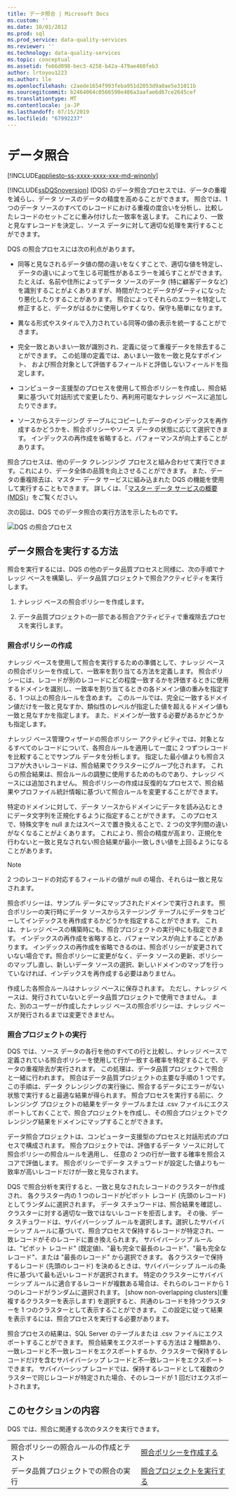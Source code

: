 ```yaml
---
title: データ照合 | Microsoft Docs
ms.custom: ''
ms.date: 10/01/2012
ms.prod: sql
ms.prod_service: data-quality-services
ms.reviewer: ''
ms.technology: data-quality-services
ms.topic: conceptual
ms.assetid: fe66d098-bec3-4258-b42a-479ae460feb3
author: lrtoyou1223
ms.author: lle
ms.openlocfilehash: c2aede1654f993feba951d2053d9a0ae5e31011b
ms.sourcegitcommit: b2464064c0566590e486a3aafae6d67ce2645cef
ms.translationtype: MT
ms.contentlocale: ja-JP
ms.lasthandoff: 07/15/2019
ms.locfileid: "67992237"
---
```

# <a name="data-matching"></a>データ照合

[!INCLUDE[appliesto-ss-xxxx-xxxx-xxx-md-winonly](../includes/appliesto-ss-xxxx-xxxx-xxx-md-winonly.md)]

  [!INCLUDE[ssDQSnoversion](../includes/ssdqsnoversion-md.md)] (DQS) のデータ照合プロセスでは、データの重複を減らし、データ ソースのデータの精度を高めることができます。 照合では、1 つのデータ ソースのすべてのレコードにおける重複の度合いを分析し、比較したレコードのセットごとに重み付けした一致率を返します。 これにより、一致と見なすレコードを決定し、ソース データに対して適切な処理を実行することができます。  
  
 DQS の照合プロセスには次の利点があります。  
  
-   同等と見なされるデータ値の間の違いをなくすことで、適切な値を特定し、データの違いによって生じる可能性があるエラーを減らすことができます。 たとえば、名前や住所によってデータ ソースのデータ (特に顧客データなど) を識別することがよくありますが、時間がたつとデータがダーティになったり悪化したりすることがあります。 照合によってそれらのエラーを特定して修正すると、データがはるかに使用しやすくなり、保守も簡単になります。  
  
-   異なる形式やスタイルで入力されている同等の値の表示を統一することができます。  
  
-   完全一致とあいまい一致が識別され、定義に従って重複データを除去することができます。 この処理の定義では、あいまい一致を一致と見なすポイント、 および照合対象として評価するフィールドと評価しないフィールドを指定します。  
  
-   コンピューター支援型のプロセスを使用して照合ポリシーを作成し、照合結果に基づいて対話形式で変更したり、再利用可能なナレッジ ベースに追加したりできます。  
  
-   ソースからステージング テーブルにコピーしたデータのインデックスを再作成するかどうかを、照合ポリシーやソース データの状態に応じて選択できます。 インデックスの再作成を省略すると、パフォーマンスが向上することがあります。  
  
 照合プロセスは、他のデータ クレンジング プロセスと組み合わせて実行できます。これにより、データ全体の品質を向上させることができます。 また、データの重複除去は、マスター データ サービスに組み込まれた DQS の機能を使用して実行することもできます。 詳しくは、「[マスター データ サービスの概要 &#40;MDS&#41;](../master-data-services/master-data-services-overview-mds.md)」をご覧ください。  
  
 次の図は、DQS でのデータ照合の実行方法を示したものです。  
  
 ![DQS の照合プロセス](../data-quality-services/media/dqs-matchingprocess.gif "DQS の照合プロセス")  
  
##  <a name="How"></a> データ照合を実行する方法  
 照合を実行するには、DQS の他のデータ品質プロセスと同様に、次の手順でナレッジ ベースを構築し、データ品質プロジェクトで照合アクティビティを実行します。  
  
1.  ナレッジ ベースの照合ポリシーを作成します。  
  
2.  データ品質プロジェクトの一部である照合アクティビティで重複除去プロセスを実行します。  
  
###  <a name="Policy"></a> 照合ポリシーの作成  
 ナレッジ ベースを使用して照合を実行するための準備として、ナレッジ ベースの照合ポリシーを作成して、一致率を割り当てる方法を定義します。 照合ポリシーには、レコードが別のレコードにどの程度一致するかを評価するときに使用するドメインを識別し、一致率を割り当てるときの各ドメイン値の重みを指定する、1 つ以上の照合ルールを含めます。 このルールでは、完全に一致するドメイン値だけを一致と見なすか、類似性のレベルが指定した値を超えるドメイン値も一致と見なすかを指定します。 また、ドメインが一致する必要があるかどうかも指定します。  
  
 ナレッジ ベース管理ウィザードの照合ポリシー アクティビティでは、対象となるすべてのレコードについて、各照合ルールを適用して一度に 2 つずつレコードを比較することでサンプル データを分析します。 指定した最小値よりも照合スコアが大きいレコードは、照合結果でクラスターにグループ化されます。 これらの照合結果は、照合ルールの調整に使用するためのものであり、ナレッジ ベースには追加されません。 照合ポリシーの作成は反復的なプロセスで、照合結果やプロファイル統計情報に基づいて照合ルールを変更することができます。  
  
 特定のドメインに対して、データ ソースからドメインにデータを読み込むときにデータ文字列を正規化するように指定することができます。 このプロセスで、特殊文字を null またはスペースで置き換えることで、2 つの文字列間の違いがなくなることがよくあります。 これにより、照合の精度が高まり、正規化を行わないと一致と見なされない照合結果が最小一致しきい値を上回るようになることがあります。  
  
> [!NOTE]  
>  2 つのレコードの対応するフィールドの値が null の場合、それらは一致と見なされます。  
  
 照合ポリシーは、サンプル データにマップされたドメインで実行されます。 照合ポリシーの実行時にデータ ソースからステージング テーブルにデータをコピーしてインデックスを再作成するかどうかを指定することができます。 これは、ナレッジ ベースの構築時にも、照合プロジェクトの実行中にも指定できます。 インデックスの再作成を省略すると、パフォーマンスが向上することがあります。 インデックスの再作成を省略できるのは、照合ポリシーが変更されていない場合です。照合ポリシーに変更がなく、データ ソースの更新、ポリシーのマップし直し、新しいデータ ソースの選択、新しいドメインのマップを行っていなければ、インデックスを再作成する必要はありません。  
  
 作成した各照合ルールはナレッジ ベースに保存されます。 ただし、ナレッジ ベースは、発行されていないとデータ品質プロジェクトで使用できません。 また、別のユーザーが作成したナレッジ ベースの照合ポリシーは、ナレッジ ベースが発行されるまでは変更できません。  
  
###  <a name="Project"></a> 照合プロジェクトの実行  
 DQS では、ソース データの各行を他のすべての行と比較し、ナレッジ ベースで定義されている照合ポリシーを使用して行が一致する確率を特定することで、データの重複除去が実行されます。 この処理は、データ品質プロジェクトで照合と一緒に行われます。 照合はデータ品質プロジェクトの主要な手順の 1 つです。 この手順は、データ クレンジングの実行後に、照合するデータにエラーがない状態で実行すると最適な結果が得られます。 照合プロセスを実行する前に、クレンジング プロジェクトの結果をデータ テーブルまたは .csv ファイルにエクスポートしておくことで、照合プロジェクトを作成し、その照合プロジェクトでクレンジング結果をドメインにマップすることができます。  
  
 データ照合プロジェクトは、コンピューター支援型のプロセスと対話形式のプロセスで構成されます。 照合プロジェクトでは、評価するデータ ソースに対して照合ポリシーの照合ルールを適用し、 任意の 2 つの行が一致する確率を照合スコアで評価します。 照合ポリシーでデータ スチュワードが設定した値よりも一致率が高いレコードだけが一致と見なされます。  
  
 DQS で照合分析を実行すると、一致と見なされたレコードのクラスターが作成され、 各クラスター内の 1 つのレコードがピボット レコード (先頭のレコード) としてランダムに選択されます。 データ スチュワードは、照合結果を確認し、クラスターに対する適切な一致ではないレコードを拒否します。 その後、データ スチュワードは、サバイバーシップ ルールを選択します。選択したサバイバーシップ ルールに基づいて、照合プロセスで保持するレコードが特定され、一致レコードがそのレコードに置き換えられます。 サバイバーシップ ルールは、"ピボット レコード" (既定値)、"最も完全で最長のレコード"、"最も完全なレコード"、または "最長のレコード" から選択できます。 各クラスターで保持するレコード (先頭のレコード) を決めるときは、サバイバーシップ ルールの条件に基づいて最も近いレコードが選択されます。 特定のクラスターにサバイバーシップ ルールに適合するレコードが複数ある場合は、それらのレコードから 1 つのレコードがランダムに選択されます。 [show non-overlapping clusters]\(重複するクラスターを表示します\) を選択すると、共通のレコードを持つクラスターを 1 つのクラスターとして表示することができます。 この設定に従って結果を表示するには、照合プロセスを実行する必要があります。  
  
 照合プロセスの結果は、SQL Server のテーブルまたは .csv ファイルにエクスポートすることができます。 照合結果をエクスポートする方法は 2 種類あり、一致レコードと不一致レコードをエクスポートするか、クラスターで保持するレコードだけを含むサバイバーシップ レコードと不一致レコードをエクスポートできます。 サバイバーシップ レコードでは、保持するレコードとして複数のクラスターで同じレコードが特定された場合、そのレコードが 1 回だけエクスポートされます。  
  
## <a name="in-this-section"></a>このセクションの内容  
 DQS では、照合に関連する次のタスクを実行できます。  
  
|||  
|-|-|  
|照合ポリシーの照合ルールの作成とテスト|[照合ポリシーを作成する](../data-quality-services/create-a-matching-policy.md)|  
|データ品質プロジェクトでの照合の実行|[照合プロジェクトを実行する](../data-quality-services/run-a-matching-project.md)|  
  
  
